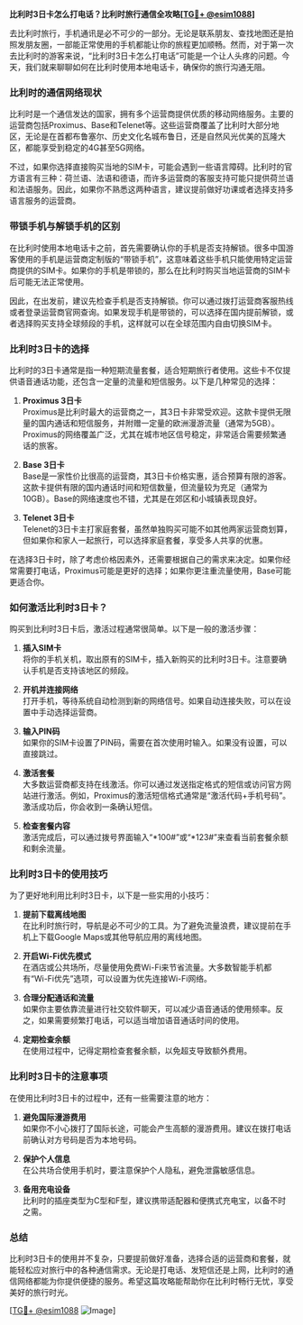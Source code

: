 **比利时3日卡怎么打电话？比利时旅行通信全攻略[[TG💪+ @esim1088](https://t.me/s/esim1088)]**

去比利时旅行，手机通讯是必不可少的一部分。无论是联系朋友、查找地图还是拍照发朋友圈，一部能正常使用的手机都能让你的旅程更加顺畅。然而，对于第一次去比利时的游客来说，“比利时3日卡怎么打电话”可能是一个让人头疼的问题。今天，我们就来聊聊如何在比利时使用本地电话卡，确保你的旅行沟通无阻。

### 比利时的通信网络现状

比利时是一个通信发达的国家，拥有多个运营商提供优质的移动网络服务。主要的运营商包括Proximus、Base和Telenet等。这些运营商覆盖了比利时大部分地区，无论是在首都布鲁塞尔、历史文化名城布鲁日，还是自然风光优美的瓦隆大区，都能享受到稳定的4G甚至5G网络。

不过，如果你选择直接购买当地的SIM卡，可能会遇到一些语言障碍。比利时的官方语言有三种：荷兰语、法语和德语，而许多运营商的客服支持可能只提供荷兰语和法语服务。因此，如果你不熟悉这两种语言，建议提前做好功课或者选择支持多语言服务的运营商。

### 带锁手机与解锁手机的区别

在比利时使用本地电话卡之前，首先需要确认你的手机是否支持解锁。很多中国游客使用的手机是运营商定制版的“带锁手机”，这意味着这些手机只能使用特定运营商提供的SIM卡。如果你的手机是带锁的，那么在比利时购买当地运营商的SIM卡后可能无法正常使用。

因此，在出发前，建议先检查手机是否支持解锁。你可以通过拨打运营商客服热线或者登录运营商官网查询。如果发现手机是带锁的，可以选择在国内提前解锁，或者选择购买支持全球频段的手机，这样就可以在全球范围内自由切换SIM卡。

### 比利时3日卡的选择

比利时的3日卡通常是指一种短期流量套餐，适合短期旅行者使用。这些卡不仅提供语音通话功能，还包含一定量的流量和短信服务。以下是几种常见的选择：

1. **Proximus 3日卡**  
   Proximus是比利时最大的运营商之一，其3日卡非常受欢迎。这款卡提供无限量的国内通话和短信服务，并附赠一定量的欧洲漫游流量（通常为5GB）。Proximus的网络覆盖广泛，尤其在城市地区信号稳定，非常适合需要频繁通话的旅客。

2. **Base 3日卡**  
   Base是一家性价比很高的运营商，其3日卡价格实惠，适合预算有限的游客。这款卡提供有限的国内通话时间和短信数量，但流量较为充足（通常为10GB）。Base的网络速度也不错，尤其是在郊区和小城镇表现良好。

3. **Telenet 3日卡**  
   Telenet的3日卡主打家庭套餐，虽然单独购买可能不如其他两家运营商划算，但如果你和家人一起旅行，可以选择家庭套餐，享受多人共享的优惠。

在选择3日卡时，除了考虑价格因素外，还需要根据自己的需求来决定。如果你经常需要打电话，Proximus可能是更好的选择；如果你更注重流量使用，Base可能更适合你。

### 如何激活比利时3日卡？

购买到比利时3日卡后，激活过程通常很简单。以下是一般的激活步骤：

1. **插入SIM卡**  
   将你的手机关机，取出原有的SIM卡，插入新购买的比利时3日卡。注意要确认手机是否支持该地区的频段。

2. **开机并连接网络**  
   打开手机，等待系统自动检测到新的网络信号。如果自动连接失败，可以在设置中手动选择运营商。

3. **输入PIN码**  
   如果你的SIM卡设置了PIN码，需要在首次使用时输入。如果没有设置，可以直接跳过。

4. **激活套餐**  
   大多数运营商都支持在线激活。你可以通过发送指定格式的短信或访问官方网站进行激活。例如，Proximus的激活短信格式通常是“激活代码+手机号码”。激活成功后，你会收到一条确认短信。

5. **检查套餐内容**  
   激活完成后，可以通过拨号界面输入“*100#”或“*123#”来查看当前套餐余额和剩余流量。

### 比利时3日卡的使用技巧

为了更好地利用比利时3日卡，以下是一些实用的小技巧：

1. **提前下载离线地图**  
   在比利时旅行时，导航是必不可少的工具。为了避免流量浪费，建议提前在手机上下载Google Maps或其他导航应用的离线地图。

2. **开启Wi-Fi优先模式**  
   在酒店或公共场所，尽量使用免费Wi-Fi来节省流量。大多数智能手机都有“Wi-Fi优先”选项，可以设置为优先连接Wi-Fi网络。

3. **合理分配通话和流量**  
   如果你主要依靠流量进行社交软件聊天，可以减少语音通话的使用频率。反之，如果需要频繁打电话，可以适当增加语音通话时间的使用。

4. **定期检查余额**  
   在使用过程中，记得定期检查套餐余额，以免超支导致额外费用。

### 比利时3日卡的注意事项

在使用比利时3日卡的过程中，还有一些需要注意的地方：

1. **避免国际漫游费用**  
   如果你不小心拨打了国际长途，可能会产生高额的漫游费用。建议在拨打电话前确认对方号码是否为本地号码。

2. **保护个人信息**  
   在公共场合使用手机时，要注意保护个人隐私，避免泄露敏感信息。

3. **备用充电设备**  
   比利时的插座类型为C型和F型，建议携带适配器和便携式充电宝，以备不时之需。

### 总结

比利时3日卡的使用并不复杂，只要提前做好准备，选择合适的运营商和套餐，就能轻松应对旅行中的各种通信需求。无论是打电话、发短信还是上网，比利时的通信网络都能为你提供便捷的服务。希望这篇攻略能帮助你在比利时畅行无忧，享受美好的旅行时光。

[[TG💪+ @esim1088](https://t.me/s/esim1088) ![Image](https://i.postimg.cc/4NQfJmqS/Snipaste-2025-05-13-00-14-12.png)]